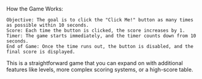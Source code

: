 How the Game Works:

    Objective: The goal is to click the "Click Me!" button as many times as possible within 10 seconds.
    Score: Each time the button is clicked, the score increases by 1.
    Timer: The game starts immediately, and the timer counts down from 10 seconds.
    End of Game: Once the time runs out, the button is disabled, and the final score is displayed.

This is a straightforward game that you can expand on with additional features like levels, more complex scoring systems, or a high-score table.